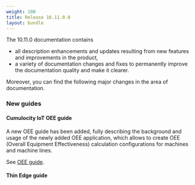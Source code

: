 ```yaml
---
weight: 100
title: Release 10.11.0.0
layout: bundle
---
```


The 10.11.0 documentation contains

* all description enhancements and updates resulting from new features and improvements in the product,
* a variety of documentation changes and fixes to permanently improve the documentation quality and make it clearer.

Moreover, you can find the following major changes in the area of documentation.

### New guides

#### Cumulocity IoT OEE guide

A new OEE guide has been added, fully describing the background and usage of the newly added OEE application, which allows to create OEE (Overall Equipment Effectiveness) calculation configurations for machines and machine lines.

See [OEE guide](https://cumulocity.com/guides/oee/overview/).


#### Thin Edge guide
